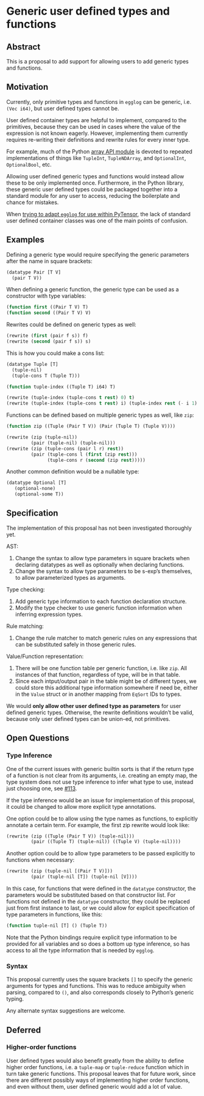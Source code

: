 # Generic user defined types and functions

## Abstract

This is a proposal to add support for allowing users to add generic types and functions.

## Motivation

Currently, only primitive types and functions in `egglog` can be generic, i.e. `(Vec i64)`, but user defined types cannot be.

User defined container types are helpful to implement, compared to the primitives, because they can be used in cases where the value of the expression is not known eagerly. However, implementing them currently requires re-writing their definitions and rewrite rules for every inner type.

For example, much of the Python [array API module](https://github.com/egraphs-good/egglog-python/blob/main/python/egglog/exp/array_api.py) is devoted to repeated implementations of things like `TupleInt`, `TupleNDArray`, and `OptionalInt`, `OptionalBool`, etc.

Allowing user defined generic types and functions would instead allow these to be only implemented once. Furthermore, in the Python library, these generic user defined types could be packaged together into a standard module for any user to access, reducing the boilerplate and chance for mistakes.

When [trying to adapt `egglog` for use within PyTensor](https://egglog-python.readthedocs.io/en/latest/explanation/2023_11_17_pytensor.html), the lack of standard user defined container classes was one of the main points of confusion.

## Examples

Defining a generic type would require specifying the generic parameters after the name in square brackets:

```lisp
(datatype Pair [T V] 
  (pair T V))
```

When defining a generic function, the generic type can be used as a constructor with type variables:

```lisp
(function first ((Pair T V) T)
(function second ((Pair T V) V)
```

Rewrites could be defined on generic types as well:

```lisp
(rewrite (first (pair f s)) f)
(rewrite (second (pair f s)) s)
```


This is how you could make a cons list:

```lisp
(datatype Tuple [T]
  (tuple-nil)
  (tuple-cons T (Tuple T)))

(function tuple-index ((Tuple T) i64) T)

(rewrite (tuple-index (tuple-cons t rest) 0) t)
(rewrite (tuple-index (tuple-cons t rest) i) (tuple-index rest (- i 1) :when (> i 0)))
```

Functions can be defined based on multiple generic types as well, like `zip`:

```lisp
(function zip ((Tuple (Pair T V)) (Pair (Tuple T) (Tuple V))))

(rewrite (zip (tuple-nil))
         (pair (tuple-nil) (tuple-nil)))
(rewrite (zip (tuple-cons (pair l r) rest))
         (pair (tuple-cons l (first (zip rest)))
               (tuple-cons r (second (zip rest)))))
```

Another common definition would be a nullable type:

```lisp
(datatype Optional [T]
   (optional-none)
   (optional-some T))
```

## Specification

The implementation of this proposal has not been investigated thoroughly yet.

AST:

1. Change the syntax to allow type parameters in square brackets when declaring datatypes as well as optionally when declaring functions.
2. Change the syntax to allow type parameters to be s-exp’s themselves, to allow parameterized types as arguments.

Type checking:

1. Add generic type information to each function declaration structure.
2. Modify the type checker to use generic function information when inferring expression types. 

Rule matching:

1. Change the rule matcher to match generic rules on any expressions that can be substituted safely in those generic rules.

Value/Function representation:

1.  There will be one function table per generic function, i.e. like `zip`. All instances of that function, regardless of type, will be in that table.
2.  Since each intput/output pair in the table might be of different types, we could store this additional type information somewhere if need be, either in the `Value` struct or in another mapping from `EqSort` IDs to types.

We would **only allow other user defined type as parameters** for user defined generic types. Otherwise, the rewrite definitions wouldn’t be valid, because only user defined types can be union-ed, not primitives.

 

## Open Questions

### Type Inference

One of the current issues with generic builtin sorts is that if the return type of a function is not clear from its arguments, i.e. creating an empty map, the type system does not use type inference to infer what type to use, instead just choosing one, see [#113](https://github.com/egraphs-good/egglog/issues/113).

If the type inference would be an issue for implementation of this proposal, it could be changed to allow more explicit type annotations. 

One option could be to allow using the type names as functions, to explicitly annotate a certain term. For example, the first zip rewrite would look like:

```lisp
(rewrite (zip ((Tuple (Pair T V)) (tuple-nil)))
         (pair ((Tuple T) (tuple-nil)) ((Tuple V) (tuple-nil))))
```

Another option could be to allow type parameters to be passed explicitly to functions when necessary:

```lisp
(rewrite (zip (tuple-nil [(Pair T V)]))
         (pair (tuple-nil [T]) (tuple-nil [V])))
```

In this case, for functions that were defined in the `datatype` constructor, the parameters would be substituted based on that constructor list. For functions not defined in the `datatype` constructor, they could be replaced just from first instance to last, or we could allow for explicit specification of type parameters in functions, like this:

```lisp
(function tuple-nil [T] () (Tuple T))
```

Note that the Python bindings require explicit type information to be provided for all variables and so does a bottom up type inference, so has access to all the type information that is needed by `egglog`.

### Syntax

This proposal currently uses the square brackets `[]` to specify the generic arguments for types and functions. This was to reduce ambiguity when parsing, compared to `()`, and also corresponds closely to Python’s generic typing.

Any alternate syntax suggestions are welcome. 

## Deferred

### Higher-order functions

User defined types would also benefit greatly from the ability to define higher order functions, i.e. a `tuple-map` or `tuple-reduce` function which in turn take generic functions. This proposal leaves that for future work, since there are different possibly ways of implementing higher order functions, and even without them, user defined generic would add a lot of value.
